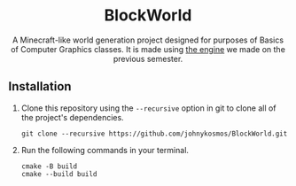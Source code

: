 <div align="center">

# BlockWorld

A Minecraft-like world generation project designed for purposes of Basics of Computer Graphics classes.
It is made using [the engine](https://github.com/johnykosmos/GraphicEngine3D) we made on the previous semester.

</div>

## Installation 

1. Clone this repository using the ```--recursive``` option in git to clone all of the project's dependencies.
    ```
    git clone --recursive https://github.com/johnykosmos/BlockWorld.git
    ```
2. Run the following commands in your terminal.
    ```
    cmake -B build
    cmake --build build
    ```

